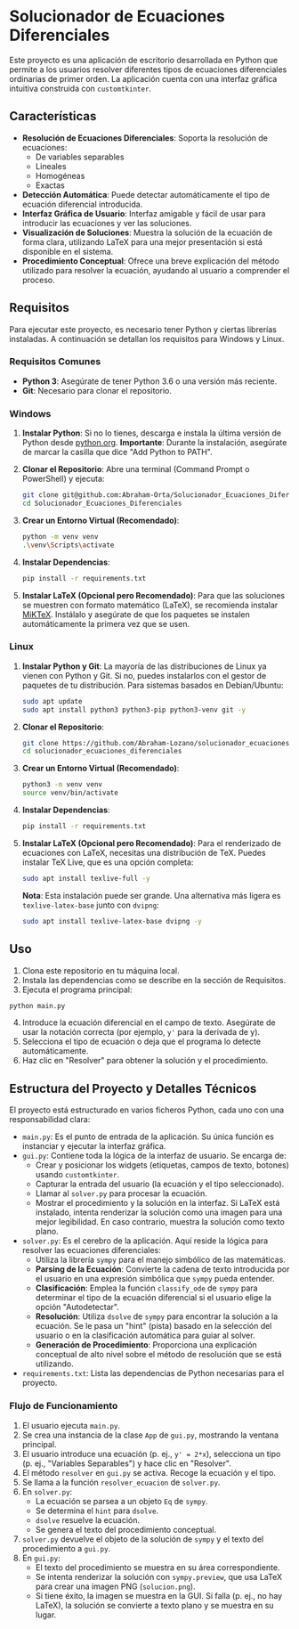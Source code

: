 # Solucionador de Ecuaciones Diferenciales

Este proyecto es una aplicación de escritorio desarrollada en Python que permite a los usuarios resolver diferentes tipos de ecuaciones diferenciales ordinarias de primer orden. La aplicación cuenta con una interfaz gráfica intuitiva construida con `customtkinter`.


## Características

-   **Resolución de Ecuaciones Diferenciales**: Soporta la resolución de ecuaciones:
    -   De variables separables
    -   Lineales
    -   Homogéneas
    -   Exactas
-   **Detección Automática**: Puede detectar automáticamente el tipo de ecuación diferencial introducida.
-   **Interfaz Gráfica de Usuario**: Interfaz amigable y fácil de usar para introducir las ecuaciones y ver las soluciones.
-   **Visualización de Soluciones**: Muestra la solución de la ecuación de forma clara, utilizando LaTeX para una mejor presentación si está disponible en el sistema.
-   **Procedimiento Conceptual**: Ofrece una breve explicación del método utilizado para resolver la ecuación, ayudando al usuario a comprender el proceso.

## Requisitos

Para ejecutar este proyecto, es necesario tener Python y ciertas librerías instaladas. A continuación se detallan los requisitos para Windows y Linux.

### Requisitos Comunes

-   **Python 3**: Asegúrate de tener Python 3.6 o una versión más reciente.
-   **Git**: Necesario para clonar el repositorio.

### Windows

1.  **Instalar Python**: Si no lo tienes, descarga e instala la última versión de Python desde [python.org](https://www.python.org/downloads/). **Importante**: Durante la instalación, asegúrate de marcar la casilla que dice "Add Python to PATH".

2.  **Clonar el Repositorio**: Abre una terminal (Command Prompt o PowerShell) y ejecuta:
    ```bash
    git clone git@github.com:Abraham-Orta/Solucionador_Ecuaciones_Diferenciales.git
    cd Solucionador_Ecuaciones_Diferenciales
    ```

3.  **Crear un Entorno Virtual (Recomendado)**:
    ```bash
    python -m venv venv
    .\venv\Scripts\activate
    ```

4.  **Instalar Dependencias**:
    ```bash
    pip install -r requirements.txt
    ```

5.  **Instalar LaTeX (Opcional pero Recomendado)**: Para que las soluciones se muestren con formato matemático (LaTeX), se recomienda instalar [MiKTeX](https://miktex.org/download). Instálalo y asegúrate de que los paquetes se instalen automáticamente la primera vez que se usen.

### Linux

1.  **Instalar Python y Git**: La mayoría de las distribuciones de Linux ya vienen con Python y Git. Si no, puedes instalarlos con el gestor de paquetes de tu distribución. Para sistemas basados en Debian/Ubuntu:
    ```bash
    sudo apt update
    sudo apt install python3 python3-pip python3-venv git -y
    ```

2.  **Clonar el Repositorio**:
    ```bash
    git clone https://github.com/Abraham-Lozano/solucionador_ecuaciones_diferenciales.git
    cd solucionador_ecuaciones_diferenciales
    ```

3.  **Crear un Entorno Virtual (Recomendado)**:
    ```bash
    python3 -m venv venv
    source venv/bin/activate
    ```

4.  **Instalar Dependencias**:
    ```bash
    pip install -r requirements.txt
    ```

5.  **Instalar LaTeX (Opcional pero Recomendado)**: Para el renderizado de ecuaciones con LaTeX, necesitas una distribución de TeX. Puedes instalar TeX Live, que es una opción completa:
    ```bash
    sudo apt install texlive-full -y
    ```
    **Nota**: Esta instalación puede ser grande. Una alternativa más ligera es `texlive-latex-base` junto con `dvipng`:
    ```bash
    sudo apt install texlive-latex-base dvipng -y
    ```

## Uso

1.  Clona este repositorio en tu máquina local.
2.  Instala las dependencias como se describe en la sección de Requisitos.
3.  Ejecuta el programa principal:

```bash
python main.py
```

4.  Introduce la ecuación diferencial en el campo de texto. Asegúrate de usar la notación correcta (por ejemplo, `y'` para la derivada de y).
5.  Selecciona el tipo de ecuación o deja que el programa lo detecte automáticamente.
6.  Haz clic en "Resolver" para obtener la solución y el procedimiento.

## Estructura del Proyecto y Detalles Técnicos

El proyecto está estructurado en varios ficheros Python, cada uno con una responsabilidad clara:

-   `main.py`: Es el punto de entrada de la aplicación. Su única función es instanciar y ejecutar la interfaz gráfica.
-   `gui.py`: Contiene toda la lógica de la interfaz de usuario. Se encarga de:
    -   Crear y posicionar los widgets (etiquetas, campos de texto, botones) usando `customtkinter`.
    -   Capturar la entrada del usuario (la ecuación y el tipo seleccionado).
    -   Llamar al `solver.py` para procesar la ecuación.
    -   Mostrar el procedimiento y la solución en la interfaz. Si LaTeX está instalado, intenta renderizar la solución como una imagen para una mejor legibilidad. En caso contrario, muestra la solución como texto plano.
-   `solver.py`: Es el cerebro de la aplicación. Aquí reside la lógica para resolver las ecuaciones diferenciales:
    -   Utiliza la librería `sympy` para el manejo simbólico de las matemáticas.
    -   **Parsing de la Ecuación**: Convierte la cadena de texto introducida por el usuario en una expresión simbólica que `sympy` pueda entender.
    -   **Clasificación**: Emplea la función `classify_ode` de `sympy` para determinar el tipo de la ecuación diferencial si el usuario elige la opción "Autodetectar".
    -   **Resolución**: Utiliza `dsolve` de `sympy` para encontrar la solución a la ecuación. Se le pasa un "hint" (pista) basado en la selección del usuario o en la clasificación automática para guiar al solver.
    -   **Generación de Procedimiento**: Proporciona una explicación conceptual de alto nivel sobre el método de resolución que se está utilizando.
-   `requirements.txt`: Lista las dependencias de Python necesarias para el proyecto.

### Flujo de Funcionamiento

1.  El usuario ejecuta `main.py`.
2.  Se crea una instancia de la clase `App` de `gui.py`, mostrando la ventana principal.
3.  El usuario introduce una ecuación (p. ej., `y' = 2*x`), selecciona un tipo (p. ej., "Variables Separables") y hace clic en "Resolver".
4.  El método `resolver` en `gui.py` se activa. Recoge la ecuación y el tipo.
5.  Se llama a la función `resolver_ecuacion` de `solver.py`.
6.  En `solver.py`:
    -   La ecuación se parsea a un objeto `Eq` de `sympy`.
    -   Se determina el `hint` para `dsolve`.
    -   `dsolve` resuelve la ecuación.
    -   Se genera el texto del procedimiento conceptual.
7.  `solver.py` devuelve el objeto de la solución de `sympy` y el texto del procedimiento a `gui.py`.
8.  En `gui.py`:
    -   El texto del procedimiento se muestra en su área correspondiente.
    -   Se intenta renderizar la solución con `sympy.preview`, que usa LaTeX para crear una imagen PNG (`solucion.png`).
    -   Si tiene éxito, la imagen se muestra en la GUI. Si falla (p. ej., no hay LaTeX), la solución se convierte a texto plano y se muestra en su lugar.

